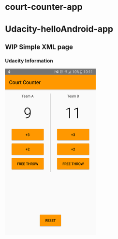 # court-counter-app
# Udacity-helloAndroid-app

##  WIP Simple XML page
### Udacity Information

<img src="/Screenshot_20180531-101129.png" height="550px" width="300px">
